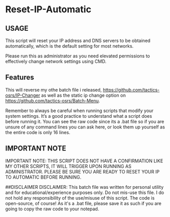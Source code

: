 # Reset-IP-Automatic
## USAGE
This script will reset your IP address and DNS servers to be obtained automatically, which is the default setting for most networks.

Please run this as administrator as you need elevated permissions to effectively change network settings using CMD.

## Features
This will reverse my othe batch file i released, https://github.com/tactics-osrs/IP-Changer as well as the static ip change option on https://github.com/tactics-osrs/Batch-Menu.

Remember to always be careful when running scripts that modify your system settings. It’s a good practice to understand what a script does before running it. You can see the raw code since its
a .bat file so if you are unsure of any command lines you can ask here, or look them up yourself as the entire code is only 16 lines.

## IMPORTANT NOTE
IMPORTANT NOTE: THIS SCRIPT DOES NOT HAVE A CONFIRMATION LIKE MY OTHER SCRIPTS, IT WILL TRIGGER UPON RUNNING AS ADMINISTRATOR. PLEASE BE SURE YOU ARE READY TO RESET YOUR IP TO AUTOMATIC BEFORE RUNNING.

##DISCLAIMER
DISCLAIMER: This batch file was written for personal utility and for educational/experience purposes only. Do not mis-use this file. I do not hold any responsibility of the use/misuse of this script.
The code is open-source, of course! As it's a .bat file, please save it as such if you are going to copy the raw code to your notepad.
